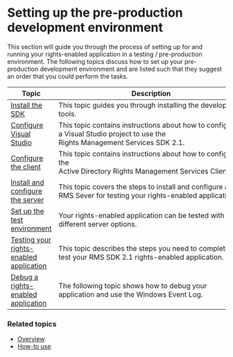 ﻿
# Setting up the pre-production development environment

This section will guide you through the process of setting up for and running your rights-enabled application in a testing / pre-production environment. The following topics discuss how to set up your pre-production development environment and are listed such that they suggest an order that you could perform the tasks.

|Topic|Description|
|-----|-----------|
|[Install the SDK](create_your_first_rights_aware_application.md)|This topic guides you through installing the developer tools.|
|[Configure Visual Studio](how_to_configure_a_visual_studio_project_to_use_the_ad_rms_sdk_2_0.md)|This topic contains instructions about how to configure a Visual Studio project to use the Rights Management Services SDK 2.1.|
|[Configure the client](how_to_configure_the_ad_rms_client_2_0.md)|This topic contains instructions about how to configure the Active Directory Rights Management Services Client 2.1.|
|[Install and configure the server](how_to_install_and_configure_an_rms_server.md)|This topic covers the steps to install and configure and RMS Sever for testing your rights-enabled application.|
|[Set up the test environment](how_to_set_up_your_test_environment.md)|Your rights-enabled application can be tested with different server options.|
|[Testing your rights-enabled application](running_your_first_application.md)|This topic describes the steps you need to complete to test your RMS SDK 2.1 rights-enabled application.
|[Debug a rights-enabled application](debugging_applications_that_use_ad_rms.md)|The following topic shows how to debug your application and use the Windows Event Log.|


### Related topics

* [Overview](ad_rms_overview.md)
* [How-to use](how_to_use_msipc.md)
 

 
